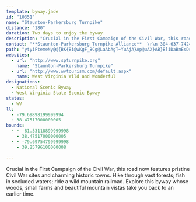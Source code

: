```yaml
---
template: byway.jade
id: "10351"
name: "Staunton-Parkersburg Turnpike"
distance: "180"
duration: Two days to enjoy the byway.
description: "Crucial in the First Campaign of the Civil War, this road now features pristine Civil War sites and charming historic towns. Hike through vast forests; fish in secluded waters; ride a wild mountain railroad. Explore this byway whose woods, small farms and beautiful mountain vistas take you back to an earlier time."
contact: "**Staunton-Parkersburg Turnpike Alliance**  \r\n 304-637-7424  \r\n [Send E-mail](mailto:info@spturnpike.org )  \r\n\r\n"
path: "ytyiFtemeNy@@{BK{Bi@wKgF_BCg@LaAbAgT~YuAjA}Ap@uAX}AB}B[iDaBmEsDs@qA[yBn@sDHmBIs@Yy@m@kAu@a@e@KsAAsAt@wExIi@j@k@RcAEeAy@}EkEcAo@o@Em@Ne@h@ShALvAzA~ELfAIfCmBjGyB~RiAjFeM|TeA`AaIfFiBVe`@y@mBJ}Cf@yFfBgD|BmCzBsEbG{LhVqF`JwHjJ}GhGmFjD{FxCgHrCoD~@sDr@qEl@{Gj@sFFwHYsFq@sgAqQsBIwA\\uAl@kaArq@{FzEkA~B_AnEg@jFLlEdx@xlCli@foA|@x@iFrBcCrAc@r@]dAgHv|@[xA}Sbt@yEhWiJvV[rAKtBWnWv@lGThLR|Fh@fFTnA`Kje@XpBH|BGpEr@r^[dC_@x@w@~@cCfBsUvNgDt@cF_@eCq@yAJ}EhBgBAiA]gIaE_Bi@m@Ky@D_ARmAf@_B~ByCtRcCtM_AfGc@lBeAxBaBzAuCv@sAFaEg@iAT{@j@}@|Ak@|Ew@xBe@n@iAf@cAFsAM{O{FwDs@m[yBiDKgBXeOhIeAVmACsEcCcAQyAAiARgF`BwBzC_@Jo@SsAaBi@WeB?i@f@k@hASlAIfDSf@WRc@DYM{HiGk@]i@Mg@CiDb@gGfAkBdA}AxAs@rAYfAU~H_@tAe@j@{DdB_B^m@Q{A_Aw@SaAFmCxA}BVmA^iHxEgCtBk@x@s@rA}I`^gCjH{^di@sCrDiCxBuMzH{IrEmGnDsCpB}Ap@uBL{Br@}Dr@eBJyAy@yBaCwF}EcDuAgDe@mDXgI~CmVjUcFfGmAdDa@fCSpBMnGQrDm@~GAfAFtBP~@^bAh@z@`^lg@x@|AhAtCr@~CjAfIT|Hl@dMBzDYlDqAjD{ArByRxQaDxDyAvCkAhDgAlF[bDyBbe@SlG?jChAnj@DxDE~Ae@xDwFdScBbCcAr@iAn@iCh@yN^eCKwBk@kPsHyA_Ao@{@aHkRiBeEaA_AkAYmBMiBt@qEpD{At@}@BsA_@{N{KmAMeAT}@|@sLbPg@^{A^cAQ_@Qy@u@c@q@iBiH_A_A}@Q[@w@b@yQnQaAl@s@JY?k@Yc@w@Mg@AsAN_DIgAUe@_@Yy@Ec@JeAzAwCrFm@jB[lBEfADrGE~@c@pA[ZiA\\y@KeDeAaCSw@d@Of@Ex@Tt@~@h@pJfCrOlDtA|@|@zAd@zBLjATxFErAYrB{DxIeBzCsBrBqNlGwE~BcClBuL|N{o@ny@u@zAm@jBs@zCgFrh@kApF_Sbv@cB`HyAhEaA~AaAjAqApAqAx@aEnAoBNkHFwg@PeCLcRzCg{AnXyKfAsAJiAK}Bk@aEoBeCyAaFqFoBaBcNaJqB_BmBeAwASoEMwFe@}GMi@KuHeEgLmFaMmG{Aa@cGG_BOoBa@eIyHmBuA}JmEeKaFaHcAqNoDgHsE_B}@wDyAiCuA}AmBiAsB_ByG]e@{@g@cKyBcEeBiDkBaFwA_Bw@yDeD}CgByAaB}AqA_G{C}CkCcAmAu@wAgBcFi@y@s@_@_Fe@qCsBiFkAo@a@cAkAcGsEoFsFoEoIaDgEeBsCsE{Is@kBiAuKOsC?{CIwAe@yDI_CC}KNiQUaIBsBn@{EH}AC_EU}EEk@aEgGoAeD_AgBs@s@mB_AiBm@yFsCkHaKcBqBk@gAaBkFsBqEiBeB{Aw@cC{Ew@eCe@{@gAw@kDaAs@w@_@gAOaAYwHoAcCmCyCs@q@sA[_A@}Dp@{@DgAY}DeDgIsDoAy@sCmCuF}CmKoB_A]oAgAq@gAyF{LyByDe`@{o@_KwQaNiTyCgE}EeFuDuD_DkCgE_DmLcMy@q@}CaA}BSeOeDoBQgFM}Eg@sBy@oA_AsBeA}A_@gCK{@YcDUoKFq@G}@e@aK{GsB_@oAF}Aj@cErBqCnBaAbAgCnBeARgAD_G[cCFaGjAkOzBiMuGsEmCcVwXyAyAiAyAsAaCmDqAmUuDoA_@cFcCuLaIgEcCySgOsBgBgBqCkA~@cAPmHs@gFw@cGBsSeFgEeBsBD_Dv@s@KcAm@sCqDiAgAeJyEsD{DkA}@wFuCiCmBkAW{DYmDmB{Cq@cJ{A}@_AQe@YaB_@mDcAkDyAaDgAgAuA]mXgCSmBiCXcDKm`BoOmDSwEReLrAyRpCiCFyAK]UsA_@eBiAoBoBiByCw@m@cEwAgFmAyCmAiCQsAl@_e@rf@mGfGkArBUp@O~@ElCRrBTlBfDzPdDnIXpACz@g@pAgBrAu@XwCd@i@XuCfDgBxDk@fFy@hPa@xCg@xBmCnHsEdI{A~Cg@tAqEfQo@hB_J|]k@zDOlE@pEvAbUt@`J|@bIz@vEjDtKbH|MxMpT~@~D^rDd@~G\\hKWdCiA`E_CdDsArAsHrC{JlCe@^m@z@{@~CCdCHfBjAlI?rEe@lEKTW\\_@RsAJrBff@b@xEhFb[R`CLtC@jF_@xF[`Cy@rDyAdE{Wnn@sB`GeAhFy@xFcAfKuBhQ}ArHgCfG}IbPtRzSbAr@|Bx@zIrAn@f@Pp@qAhOWxDAlAJ~AX~Al@`BzAxBpC~BnRzQjKbKlDxD~AxBlDxF|LbTlAnCdArDv@jDt@hFh@jHbBlc@|@zPn@bFhBjGjMpVTx@rFtGbCvBbDrBfBx@|DjAhSzD`E~AtBrA|AlAhBpB`JhNlDlDxBxApGlCjK`FrG~D`[vWvDlCfFfExF`IbAvBrBnFbEhRr@zBjCjDzElClBxBdAlCd@pBHx@XzNOzCcAxFkAnDgBpC[TcA\\yQlDe@Rs@r@e@|@Sl@OzA@p@NrAL`@dJxPtBlENr@Hr@BlBG~@[xAgF`KiAjBsFzGaAt@qKvDkA`AwC`N_DnIiBrKm@tAi@x@cAz@y@XmJrAgA^g@ZqCrCYf@Qp@Iv@NtAfDxJd@rBTfB?~BeAnJCjBLt@pBjHL`GJr@fCfJhFbXFxAInIm@pDo@zAoAdB}@l@cH`DcBb@}TtAgZtJcAj@q@lASp@gCbR[lCYrK_@hCY|@eArB}AxAsFzEsB~AcBX_BF_J{C_Dq@_HPg@Rw@|AKfADrCXlGDfC[pAcBrEgDpH_BvCo@xBYxC@bBLpAt@dC`CtDdBxBbRbNbAhAt@rA|HjShAdCdIfMt@lCRbEXnTCj@e@jBS`@eA~@oLdGu@f@s@fAwA~DaAdByAtAsAp@}Bp@gCFyAQq@SwDmBoA_@cA@sAx@k@bASxAHzISxASf@o@bAsAl@cW`E_A?i@Ke@[kFqF{A_Ao@MgBMaNDaDLcAj@oFlEyBfAaEdAo@f@e@r@a@vAoApPk@vDwA`DyAdBoAz@sDpBmBl@_BJkHOa@BaAXeBdBqJ`MiAz@sAd@wL`Ai@RcAv@uNhRiBzDiO~j@]r@eBjCeShUqAlCe@tBKxACzCDx@lB`LNpBBdBOlCS`AiAlDsAjB}UtUsA~AsEnHiClFi@`BUjDd@fFBdACx@YfB[~@mAdBw\\`YsB^cBSwAm@{DqCm@Yo@EyAHsAr@u@jA}@tCo@dDy@fCo@dAaEhFoAvBoAlFiCnUMnC?p@LlAnCfLHr@?fCMdBWrAuIzQoAbBo@h@}Bt@yMdBeAb@gA`Ag@z@q@|BGdA@zDHjUIjEcArIe@nBqNp`@o@lAm@l@qDvBq@r@_@d@Yt@YvAu@zNgD|VaE~NKdBb@nST|Nz@bAlBx@lALd@dGx@dPpDfONx@MdAUl@iAv@gEtAiBdAuAvAmAvB}AlFoDrNoJzi@q@xBcBlCiAjAsMtJ_B~AiB~BcCxFo@zBo@lDWpCKzB?rFnAtO\\zFNfGMzGe@lI}@rGqNtl@}@xGU~CKfGTjIr@~G?~@MrCUxA_@lAeApBaF`Fu@~@mB~C}D`JiA|De@rCc@jFM`EBxDD`Al@xFjAnJ\\pBRfDp@`MAfBmAlE}BjGsGvR|@l@cAlDm@pC_@fDElBBrD`@bH\\lKCnIYxJR`GrCv]r@rHd@fBx@tBbElHvAbDp@vCbDxTRxBJhGEzMDfMRxD^lDxA|HfBrFp@`BlBrDbDpEfDdD|EtCfC`AhIjCrDdBvFfEfDlDtN~SxB~D~@~Bl@xBn@xC\\nCNjBFxCEnE_@dFy@fEoAdEuQzc@cBpFsAzHi@fGEzFHdDjA|TDxAAfBc@lD_@|AiBtDsAxAsB}AiBtAaLzKy@bBY~AEdANxBhAlHDxDUfA}BrDoAx@wAZmENuAl@o@x@}@rB_@j@}CzCsCtFyElGuJfRsBtEaHnTe@zCS|EGnGYvB{GbNyExHaDbEo@d@iBp@yQtGcG`Cc@d@sAzB|@b@xBRvJSn@FbExAjDdBiQ~e@]dCQ|L@xCK~AY`Be@xA_@x@i@j@oAr@}Al@yB^mDAcCFo@J}ClByBfCcAjC_CrIy@`Bw@xAeArAyCtCsCfDsCpEsClGw@xBuAfFaAfFyA`LkAbFwBvEiIzMiAlCm@xC[~BM|DHhCt@`IvDdSNrCOxBi@`Ck@lAs@~@kEvDyArB_@lA_@rBe@hIiArCcAdBuBlEnGlGiD~GcGbHmD|D}FnFmBtAmCpAoC`CgGdIcBzCe@pBkBlFiCfGqIjTUx@UdBc@`Fc@zIBfTHlDNr@X~@`HtI~AlCn@`BlA~HdAnKXzE?vA_@lGcB`HMxFFrBhBnGX~BGl@u@xD?`@\\|CI~@Yx@gB`DeCdGOt@DxCm@xEk@jQCbE^pMKxJElAmBbOE|@dAhJ|@~Bj@rC~@zHlBrGAfAmAtLm@fHKnS[jC}AzIu@zAuDlG_D`Hm@fBQhA_@|Fi@`Q?|LPjC\\rAZp@|DzFxAdDfAnEhBzIHrC]tJQ~AWj@yQhSsF`Kc@f@qAbA]b@c@|AYtBGvAc@|SJrAfEhWn@tJL~CEtKn@tH?vA_@nKOjAY~@}@hBsD~FqEfEq@vAgBbGo@xAaK`M_AdBsAtDu@~BMx@o@fLBnHVtF`@jDn@pDp@xApF`Jx@bAb@XdL~F~CtDnKdOtNrZxApClJtMnAzAxBxAtDx@nADzIg@xAFvF`CtDpDbBfAzI~Cx@JxAK`LmD|@Ej@PbAz@d@~@bNhZ^lANpA?~@IvBoArHiDlJc@xBYpCKbDJvAXdBbAnCnCdEfDnDZbAHh@HvA?nE_BlJWdBInBG~LJ`GUxCw@tCaAhCqArCo@l@o@T{@EgCo@y@EcA`@[j@mBjFk@`AqHhIs@dAyCrI_@nASbBUvI?dCZpB|BtINfAB|A?lBGr@k@fCsArDO~ABz@TvArClHdCzHx@fDxArDX`BA|BWxAoCtIe@xBIlA@rA`@rDTdA|EzLvGzL~@r@x@Dr@MhCeA~@En@FfAb@xGvD|D|ClB`Cn@|Ah@zBh@rEZ`B\\~@bBrCvDxFhClCxCzAvCj@dDVfAh@t@|@h@jAdCvHzApD~BzEn@j@h@X|Bj@x@h@P\\VlAzAfMb@dArAzBnAfA|DxBrAVlBDnA`@j@d@|BjDh@bBrArVX`BXz@n@bArClCbArAfK~T^dARhCSlDSl@e@r@iCfBs@x@O|@?~@bAnDbEnGnAvD^zBv@xNJn@d@vAfAnAx@^hHbBBxEEt@c@jA[Xc@TiL|Ek@l@OXSz@kA`M{GlRuA~BaEtEuApAgBfAsExB}E`Em@r@y@`BeA~F_@jA}@xA_DtDcCvEe@nA}@jEe@rCcAbPDdAT`Br@`BnAvApAf@rGlBfCvAdCdC|@fB`AxDXbCBjB]fROrB_EvOcDrI}AfFu@`D_BfJc@tKo@tG]bCeArBuI|EmBpBa@|@O|AJdANh@tFhJ^`A?VGl@a@d@gAPyBOkM~c@ObABzEC`Am@jDe@z@u@h@gAXq@FcDQa@DeDhBwG|BwDrBeAjByBfGi@~@{CfE{CzCsCpE}A~AgAl@uElBgE~BmDdDe@n@cC|EOr@IrB_@hNDp@Jr@p@lAxBlBX`@JXCd@KVc@PiC]}@ViDnFeCrCc@jAcAnES\\QRwBr@u@j@iAfBIj@Rn@bBv@^p@@lCv@|Kd@bC~BvIV~AJrCU~KXnJg@zJFlBJd@Zt@dEpF^t@nFfLl@pBBrAIxAc@lAy@z@}@v@oAp@iCzB_ArA}C`G_AjAiAp@gGlAyA~@sF`KuGvHc@jA[`COdCHxArAfKPdFIbLQrFYzDe@dByAfCaFzEaFzGwFxDyDjBgJrI}AxByC`Jy@fD]~Cu@`M[zBw@fB_FxFs@~A_AzDCvB\\zHAtCG|@SR[EISW_DWeAg@s@eAk@_AJo@d@}@jB]zAKdABlIM`F[zEy@dDIfANdAhB`Dd@|A\\tC@rAQfFDx@XjAhAfBB^Id@_@LwC_@i@Jo@p@u@xBO`AC~@b@tMD`@tAjEr@rArAfAbEpBx@l@rBdCx@~ApGjQ|DxG|FzLnB|FhAvDbBnHXlBCjBUdBoCnFy@`Cm@lHk@pCMLk@?Ie@TmDKmAi@{@}@QcD^mB~@cBxB{@nBCdAN`Ar@pBb@dBd@xCNnBB~BY~CmBrEKzAJbB~LdZrC|Kn@bBrAtAnD~AbCrApBpBjBtCxMvUXhAPrBUpFRdC`@~AzBrFdAdB`LhJn@jARlACtRQfAYx@cBdC_@r@U`AM~@KrJHfB^dCrBxGZbCBvAi@rEgAbHiAzFKjCr@xG|DhN^pBNtBElINfLCtAc@~ByBlEUpBDfBXzAN\\|ClFxAdDbAhEXfDDvAEzCy@p\\IfAiBxOOfFJfDJlAjCtRJxBAtAI|AqEj[iC`L}DzNU`Bo@zSCtBNfD|@fMQxBQ`AsNnXsDhL{AvDsDpXStFDlGvBtS`AlENrA[hIBvBh@xDTt@nAvCTtAF`IYxDq@rCoBtEc@vAUdAUrCUjAwDtMiArCcDvEy@jBO`AOdBHrFc@vBc@l@u@n@kMjI_@r@S`AEhAD|@hAvDbA~AnE`FvExHv@zAFjAKx@e@n@yBpBSf@@\\PTZHbEmBv@C^L^d@Px@BrEErAYx@o@v@qHtH}@f@sBn@{@f@_AxB_@lBP~DIrCB`CNdEx@lEOrBiAlDc@`CIjAB`DEd@cBxD]fA[dCUx@aCfBq@~@mArB_@^wAz@u@dAId@IfEWjCYrAy@rAcCnCm@jAQl@s@dEs@fCe@|@g@Z}FRoA^UVc@r@oAnEYh@aKhQ]xAExA|@xDT`CEx@Od@g@t@oCbBUXWZqBdF}@fAeBvA}@RyBs@mCn@eA~@s@jBY^URwBp@YTq@jAm@|AB|AZvBHlAIj@Of@}@|@aBlAkGfCi@f@c@hAOfAF~@dAlBb@zA?jFn@~C?hBY~BoArDc@rBoAnMcBxHy@`IErCzBnW`C|RNfB?vBS`C[fAo@xAiIzIw@rAq@jCKtA?~@NdCXxA~@tBrApB|ExD^P~AT|BE^NXL^d@Hh@?b@Oj@m@z@k@^wDjAoBz@cA~@o@dA_AlCcB`Hi@jDUnD?jATbJxBtUl@jFhAzFtC`HpClFJRBp@Sf@gIbLe@xAc@xGOpA_@X_@CgBuAcAQ{@Xo@~@Mf@KbBJbBfCxGtApHh@hFBxASrA_AdAy@Zi@HiAIqGmBsBHeBIUBq@d@_AnAe@~@mClImB`FoF`Ks@lB_@~A}DhVwAlEeAlCo@~@c@^yCzAi@r@Uh@_B`GwAhJKfC^rBrB|FbCbKtAzEvAbDhAzAjBvAlB`AvFfBnAdAbFfFv@dAdBtElDxEbBxCJp@?f@Or@a@r@YL_Lv@kAd@mFlGgDfEw@xAkEbKY~A?jCD`@h@|@xOhIdF`D^\\\\r@DjAIl@Ud@YTs@PeNXuBl@}BpBkAfBs@dCIf@IvBb@nFXfBp@`DfA|CnBtCn@pAlBnLlA~DhBxClD|D~BvBfErCx@~@x@~An@fCtCpOlA`LlAzGXrEIjCcDv[DfBRdArBfETp@NzAOzBOt@i@`AoA`AkKdDcAx@o@~@Yx@IZK|A@lAHp@Tx@^r@v@z@lH|G|@hAZdARlA?jCWrA_@~@aAxAaAt@aA^eLpBgB`@_EvAw@p@e@t@[jAwCp^o@hDcAdCmBlCsAjAgL`G_ElCuCpCyFhGyAxBeAxB}@rCm@nCyCrYYtAo@lBiA~B_Ux\\o@rA_@pBCtBBv@^~Ah@lAz@dAr@^vGnCx@|@h@x@Nl@XlBCdBUzAs@hBiAbAa`@rPi@^_A`Ay@vAg@fAY~@a@rDYfHYlCu@nDsBlFmCrFyU~g@Yp@s@bD_B`LIjBH~D~@bNX`P?~@Ox@Md@i@fAa@d@cAn@sAP{K{@eA?}CXep@hLiCr@sBdAsA~@cC`CkLtQsCtDwAnAoC`BoNlGuLzDeAl@iAx@mBdCkAjDi@nECrB~Bzh@VvCNl@r@xBdApB|BzBhClBdCxArLfFj@b@v@`Ah@~AVxAFxBmAvPe@zBg@vAeAxBe@r@eY~Y_C~C}CjG}GjP_AxCmAzEyDbYiBfKsLle@i@fBkBvEkJ|P_AlC_@~AYjCEnH}BbTYdEE|CFjBx@`LVrAd@dBlAtB|FpGvD~Bp@l@Xl@LdASxAYf@e@^mCx@}BrAyErEqA~Bg@zBOvB?rAZrGCfCOfAy@jB_@^kAf@qADyEMcA@uAPsBz@cBxAu@dAq@vA_@bAa@xBSjCBrBNtBN~@x@jCfH|NrEfIlExFvFlFxExDzI`FhA~@nArBb@jAX`BNxDOrBcEnRy@nFObCmDtoAErEDzBTdC^rBlAdDlCbFdAvDb@zBvFxf@DnCe@~CSr@gAjBoGlF}AxByAnCyAjEaM~e@}AtEuAxCwCtEyMxOuCzE}AnE_AvEe@bGgAhRe@jCo@~A}@tAyAnAgDlAkBlAcC~CqItMsB`BmB~@sBd@cVrCmD^_A?mASuAy@y@qAyBuE_AiAmAm@cBSoALoB|@iA`BwAzD_AjB_AdAmB`AmAR_B?uSmCmCSqJsA_Ae@g@e@cAaBa@mBEqADsFOaBi@oBw@kAkA_Ac@QyAMo@?eAR}A|@sUjUcAj@_ATsABiAWo@_@mAoAk@wAcBiGw@oBeCaFwByCqAuA{CmCmCeB_EgBmEeAmD_@iCG_Pf@oBLsBj@iAj@mDfCiAxAcAfCe@dCi@nGH`DNhBrCdUDjACjAOhAu@rBwDpGiBlDeAlDm@zEElDJdDhA|KXjERzGHfHCrBIzBUrCmEbc@s@nFe@vA_AzAy@v@{CnBiBlBm[bd@mAnBoAjDe@lBe@lDSfD?~CRzCtAxKRtCJjECxFWlEm@zEs@rDaAnDmAjDwWvr@}GrOoIvQuBdEwBlCyBrBcCpAyBt@mEh@qr@zEqEt@sFxAeFdBkDlBwGfFgPzO_AxAsGlGgFdDqXvNoDxBsNxKiBfAsHrG}AnBoDpGyAzB}AvAmD`CiAlAuAdCsBxGm@zAcAdBkAxAgDnCsC|AsFlDmD`D"
websites: 
  - url: "http://www.spturnpike.org"
    name: "Staunton-Parkersburg Turnpike"
  - url: "http://www.wvtourism.com/default.aspx"
    name: West Virginia Wild and Wonderful
designations: 
  - National Scenic Byway
  - West Virginia State Scenic Byway
states: 
  - WV
ll: 
  - -79.69898199999994
  - 38.47517000000005
bounds: 
  - - -81.53118899999998
    - 38.47517000000005
  - - -79.69754799999998
    - 39.25796100000008

---
```


Crucial in the First Campaign of the Civil War, this road now features pristine Civil War sites and charming historic towns. Hike through vast forests; fish in secluded waters; ride a wild mountain railroad. Explore this byway whose woods, small farms and beautiful mountain vistas take you back to an earlier time.